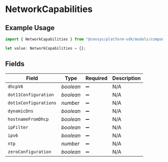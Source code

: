 # NetworkCapabilities

## Example Usage

```typescript
import { NetworkCapabilities } from "@censys/platform-sdk/models/components";

let value: NetworkCapabilities = {};
```

## Fields

| Field                 | Type                  | Required              | Description           |
| --------------------- | --------------------- | --------------------- | --------------------- |
| `dhcpV6`              | *boolean*             | :heavy_minus_sign:    | N/A                   |
| `dot11Configuration`  | *boolean*             | :heavy_minus_sign:    | N/A                   |
| `dot1xConfigurations` | *number*              | :heavy_minus_sign:    | N/A                   |
| `dynamicDns`          | *boolean*             | :heavy_minus_sign:    | N/A                   |
| `hostnameFromDhcp`    | *boolean*             | :heavy_minus_sign:    | N/A                   |
| `ipFilter`            | *boolean*             | :heavy_minus_sign:    | N/A                   |
| `ipv6`                | *boolean*             | :heavy_minus_sign:    | N/A                   |
| `ntp`                 | *number*              | :heavy_minus_sign:    | N/A                   |
| `zeroConfiguration`   | *boolean*             | :heavy_minus_sign:    | N/A                   |